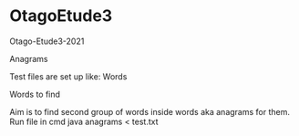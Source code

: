 # OtagoEtude3
Otago-Etude3-2021

Anagrams

Test files are set up like:
Words

Words to find

Aim is to find second group of words inside words aka anagrams for them.
Run file in cmd 
java anagrams < test.txt
